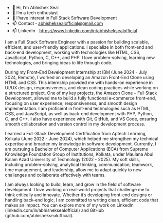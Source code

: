 - 👋 Hi, I’m Abhishek Seal
- 👀 I’m a tech enthusiast
- 🌱 I’have interest in Full Stack Software Development
- 📫 Contact - abhisheksealofficial@gmail.com
- 📫 LinkedIn - https://www.linkedin.com/in/abhisheksealofficial

I am a Full Stack Software Engineer with a passion for building scalable, efficient, and user-friendly applications. I specialize in both front-end and back-end development, working with technologies like HTML, CSS, JavaScript, Python, C, C++, and PHP. I love problem-solving, learning new technologies, and bringing ideas to life through code.

During my Front-End Development Internship at IBM (June 2024 - July 2024, Remote), I worked on developing an Amazon Front-End Clone using HTML and CSS. This internship provided me with hands-on experience in UI/UX design, responsiveness, and clean coding practices while working on a structured project. One of my key projects, the Amazon Clone – Full Stack Development, allowed me to build a fully functional e-commerce front-end, focusing on user experience, responsiveness, and smooth design implementation. I am proficient in front-end technologies such as HTML, CSS, and JavaScript, as well as back-end development with PHP, Python, C, and C++. I also have experience with Git, GitHub, and VS Code, ensuring smooth collaboration and version control in my development process.

I earned a Full-Stack Development Certification from Aptech Learning, Kolkata (June 2022 - June 2024), which helped me strengthen my technical expertise and broaden my knowledge in software development. Currently, I am pursuing a Bachelor of Computer Applications (BCA) from Supreme Knowledge Foundation Group of Institutions, Kolkata, under Maulana Abul Kalam Azad University of Technology (2022 - 2025). My soft skills, including problem-solving, analytical thinking, communication, teamwork, time management, and leadership, allow me to adapt quickly to new challenges and collaborate effectively with teams.

I am always looking to build, learn, and grow in the field of software development. I love working on real-world projects that challenge me to think critically and innovate. Whether it’s developing front-end designs or handling back-end logic, I am committed to writing clean, efficient code that makes an impact. You can explore more of my work on LinkedIn (linkedin.com/in/abhisheksealofficial) and GitHub (github.com/abhisheksealofficial).



<!---
abhisheksealofficial/abhisheksealofficial is a ✨ special ✨ repository because its `README.md` (this file) appears on your GitHub profile.
You can click the Preview link to take a look at your changes.
--->
